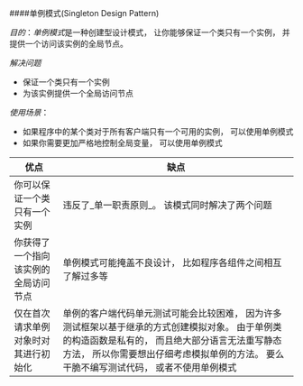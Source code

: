 ####单例模式(Singleton Design Pattern)

*目的*：*单例模式*是一种创建型设计模式， 让你能够保证一个类只有一个实例， 并提供一个访问该实例的全局节点。

*解决问题*
  * 保证一个类只有一个实例
  * 为该实例提供一个全局访问节点

*使用场景*：
  * 如果程序中的某个类对于所有客户端只有一个可用的实例， 可以使用单例模式
  * 如果你需要更加严格地控制全局变量， 可以使用单例模式


| 优点 |缺点  | 
| ----  |---- |   
|你可以保证一个类只有一个实例| 违反了_单一职责原则_。 该模式同时解决了两个问题  |
|你获得了一个指向该实例的全局访问节点| 单例模式可能掩盖不良设计， 比如程序各组件之间相互了解过多等 |
|仅在首次请求单例对象时对其进行初始化| 单例的客户端代码单元测试可能会比较困难， 因为许多测试框架以基于继承的方式创建模拟对象。 由于单例类的构造函数是私有的， 而且绝大部分语言无法重写静态方法， 所以你需要想出仔细考虑模拟单例的方法。 要么干脆不编写测试代码， 或者不使用单例模式 |